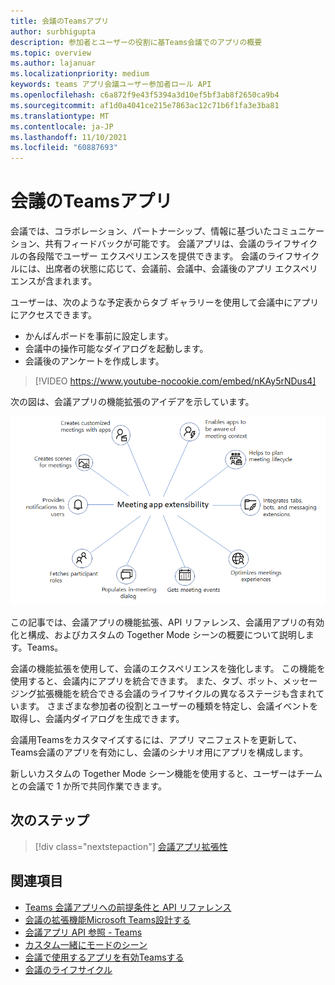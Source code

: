 ```yaml
---
title: 会議のTeamsアプリ
author: surbhigupta
description: 参加者とユーザーの役割に基Teams会議でのアプリの概要
ms.topic: overview
ms.author: lajanuar
ms.localizationpriority: medium
keywords: teams アプリ会議ユーザー参加者ロール API
ms.openlocfilehash: c6a872f9e43f5394a3d10ef5bf3ab8f2650ca9b4
ms.sourcegitcommit: af1d0a4041ce215e7863ac12c71b6f1fa3e3ba81
ms.translationtype: MT
ms.contentlocale: ja-JP
ms.lasthandoff: 11/10/2021
ms.locfileid: "60887693"
---
```

# <a name="apps-for-teams-meetings"></a>会議のTeamsアプリ

会議では、コラボレーション、パートナーシップ、情報に基づいたコミュニケーション、共有フィードバックが可能です。 会議アプリは、会議のライフサイクルの各段階でユーザー エクスペリエンスを提供できます。 会議のライフサイクルには、出席者の状態に応じて、会議前、会議中、会議後のアプリ エクスペリエンスが含まれます。

ユーザーは、次のような予定表からタブ ギャラリーを使用して会議中にアプリにアクセスできます。

* かんばんボードを事前に設定します。
* 会議中の操作可能なダイアログを起動します。
* 会議後のアンケートを作成します。

> [!VIDEO https://www.youtube-nocookie.com/embed/nKAy5rNDus4]

次の図は、会議アプリの機能拡張のアイデアを示しています。

![会議アプリ拡張性](../assets/images/apps-in-meetings/meetingappextensibility.png)

この記事では、会議アプリの機能拡張、API リファレンス、会議用アプリの有効化と構成、およびカスタムの Together Mode シーンの概要について説明します。Teams。

会議の機能拡張を使用して、会議のエクスペリエンスを強化します。 この機能を使用すると、会議内にアプリを統合できます。 また、タブ、ボット、メッセージング拡張機能を統合できる会議のライフサイクルの異なるステージも含まれています。 さまざまな参加者の役割とユーザーの種類を特定し、会議イベントを取得し、会議内ダイアログを生成できます。

会議用Teamsをカスタマイズするには、アプリ マニフェストを更新して、Teams会議のアプリを有効にし、会議のシナリオ用にアプリを構成します。

新しいカスタムの Together Mode シーン機能を使用すると、ユーザーはチームとの会議で 1 か所で共同作業できます。

## <a name="next-step"></a>次のステップ

> [!div class="nextstepaction"]
> [会議アプリ拡張性](meeting-app-extensibility.md)

## <a name="see-also"></a>関連項目

* [Teams 会議アプリへの前提条件と API リファレンス](create-apps-for-teams-meetings.md)
* [会議の拡張機能Microsoft Teams設計する](~/apps-in-teams-meetings/design/designing-apps-in-meetings.md)
* [会議アプリ API 参照 - Teams](~/apps-in-teams-meetings/api-references.md)
* [カスタム一緒にモードのシーン](~/apps-in-teams-meetings/teams-together-mode.md)
* [会議で使用するアプリを有効Teamsする](~/apps-in-teams-meetings/enable-and-configure-your-app-for-teams-meetings.md)
* [会議のライフサイクル](meeting-app-extensibility.md#meeting-lifecycle)
